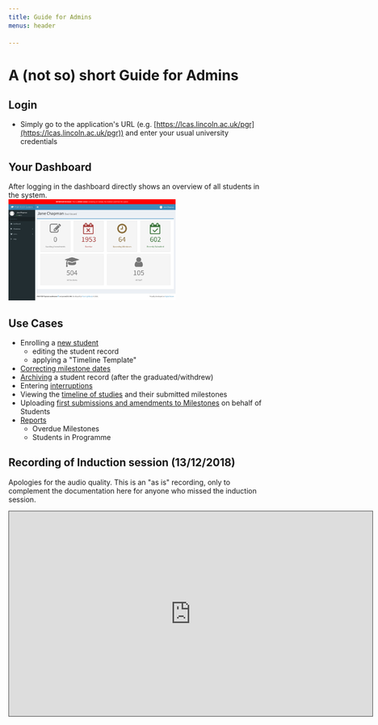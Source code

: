 ```yaml
---
title: Guide for Admins
menus: header

---
```


# A (not so) short Guide for Admins

## Login

* Simply go to the application's URL (e.g. [https://lcas.lincoln.ac.uk/pgr](https://lcas.lincoln.ac.uk/pgr)) and enter your usual university credentials

## Your Dashboard

After logging in the dashboard directly shows an overview of all students in the system. 
<br><a href="images/admin_dashboard.png"><img src="images/admin_dashboard.png" height="200"></a>

## Use Cases

* Enrolling a [new student](usecase_admin)
  * editing the student record
  * applying a "Timeline Template"
* [Correcting milestone dates](usecase_correction)
* [Archiving](usecase_archive) a student record (after the graduated/withdrew)
* Entering [interruptions](usecase_interruption)
* Viewing the [timeline of studies](images/timeline.png) and their submitted milestones
* Uploading [first submissions and amendments to Milestones](usecase_milestone) on behalf of Students
* [Reports](reporting)
  * Overdue Milestones
  * Students in Programme


## Recording of Induction session (13/12/2018)

Apologies for the audio quality. This is an "as is" recording, only to complement the documentation here for anyone who missed the induction session.

<iframe src="https://uol.cloud.panopto.eu/Panopto/Podcast/StreamInBrowser/92157c64-3a49-415a-9d16-a9b500a6652f.mp4?mediaTargetType=videoPodcast" width="720" height="405" style="padding: 0px; border: 1px solid #464646;" frameborder="0" allowfullscreen></iframe>


